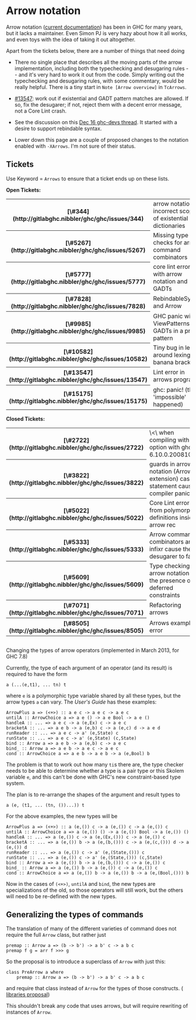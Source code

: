 # Arrow notation



Arrow notation ([current documentation](http://www.haskell.org/ghc/docs/latest/html/users_guide/arrow-notation.html)) has been in GHC for many years, but it lacks a maintainer.  Even Simon PJ is very hazy about how it all works, and even toys with the idea of taking it out altogether.



Apart from the tickets below, there are a number of things that need doing


- There no single place that describes all the moving parts of the arrow implementation, including both the typechecking and desugaring rules -- and it's very hard to work it out from the code.  Simply writing out the typechecking and desugaring rules, with some commentary, would be really helpful.  There is a tiny start in `Note [Arrow overview]` in `TcArrows`.

- [\#13547](http://gitlabghc.nibbler/ghc/ghc/issues/13547): work out if existential and GADT pattern matches are allowed. If so, fix the desugarer; if not, reject them with a decent error message, not a Core Lint crash.

- See the discussion on this [
  Dec 16 ghc-devs thread](https://mail.haskell.org/pipermail/ghc-devs/2016-December/013317.html).  It started with a desire to support rebindable syntax.

- Lower down this page are a couple of proposed changes to the notation enabled with `-XArrows`.  I'm not sure of their status.

## Tickets



Use Keyword = `Arrows` to ensure that a ticket ends up on these lists.



**Open Tickets:**

<table><tr><th>[\#344](http://gitlabghc.nibbler/ghc/ghc/issues/344)</th>
<td>arrow notation: incorrect scope of existential dictionaries</td></tr>
<tr><th>[\#5267](http://gitlabghc.nibbler/ghc/ghc/issues/5267)</th>
<td>Missing type checks for arrow command combinators</td></tr>
<tr><th>[\#5777](http://gitlabghc.nibbler/ghc/ghc/issues/5777)</th>
<td>core lint error with arrow notation and GADTs</td></tr>
<tr><th>[\#7828](http://gitlabghc.nibbler/ghc/ghc/issues/7828)</th>
<td>RebindableSyntax and Arrow</td></tr>
<tr><th>[\#9985](http://gitlabghc.nibbler/ghc/ghc/issues/9985)</th>
<td>GHC panic with ViewPatterns and GADTs in a proc pattern</td></tr>
<tr><th>[\#10582](http://gitlabghc.nibbler/ghc/ghc/issues/10582)</th>
<td>Tiny bug in lexer around lexing banana brackets</td></tr>
<tr><th>[\#13547](http://gitlabghc.nibbler/ghc/ghc/issues/13547)</th>
<td>Lint error in arrows program</td></tr>
<tr><th>[\#15175](http://gitlabghc.nibbler/ghc/ghc/issues/15175)</th>
<td>ghc: panic! (the 'impossible' happened)</td></tr></table>




**Closed Tickets:**

<table><tr><th>[\#2722](http://gitlabghc.nibbler/ghc/ghc/issues/2722)</th>
<td>\<\<loop\> when compiling with -O option with ghc-6.10.0.20081019</td></tr>
<tr><th>[\#3822](http://gitlabghc.nibbler/ghc/ghc/issues/3822)</th>
<td>guards in arrow notation (Arrows extension) case statement cause compiler panic</td></tr>
<tr><th>[\#5022](http://gitlabghc.nibbler/ghc/ghc/issues/5022)</th>
<td>Core Lint error from polymorphic definitions inside arrow rec</td></tr>
<tr><th>[\#5333](http://gitlabghc.nibbler/ghc/ghc/issues/5333)</th>
<td>Arrow command combinators and infixr cause the desugarer to fail</td></tr>
<tr><th>[\#5609](http://gitlabghc.nibbler/ghc/ghc/issues/5609)</th>
<td>Type checking arrow notation in the presence of deferred constraints</td></tr>
<tr><th>[\#7071](http://gitlabghc.nibbler/ghc/ghc/issues/7071)</th>
<td>Refactoring arrows</td></tr>
<tr><th>[\#8505](http://gitlabghc.nibbler/ghc/ghc/issues/8505)</th>
<td>Arrows example error</td></tr></table>



##
Changing the types of arrow operators (implemented in March 2013, for GHC 7.8)



Currently, the type of each argument of an operator (and its result) is required to have the form


```wiki
a (...(e,t1), ... tn) t
```


where `e` is a polymorphic type variable shared by all these types, but the arrow types `a` can vary.  The *User's Guide* has these examples:


```wiki
ArrowPlus a => (<+>) :: a e c -> a e c -> a e c
untilA :: ArrowChoice a => a e () -> a e Bool -> a e ()
handleA :: ... => a e c -> a (e,Ex) c -> a e c
bracketA :: ... => a e b -> a (e,b) c -> a (e,c) d -> a e d
runReader :: ... => a e c -> a' (e,State) c
runState :: ... => a e c -> a' (e,State) (c,State)
bind :: Arrow a => a e b -> a (e,b) c -> a e c
bind_ :: Arrow a => a e b -> a e c -> a e c
cond :: ArrowChoice a => a e b -> a e b -> a (e,Bool) b
```


The problem is that to work out how many `ti`s there are, the type checker needs to be able to determine whether a type is a pair type or this Skolem variable `e`, and this can't be done with GHC's new constraint-based type system.



The plan is to re-arrange the shapes of the argument and result types to


```wiki
a (e, (t1, ... (tn, ())...)) t
```


For the above examples, the new types will be


```wiki
ArrowPlus a => (<+>) :: a (e,()) c -> a (e,()) c -> a (e,()) c
untilA :: ArrowChoice a => a (e,()) () -> a (e,()) Bool -> a (e,()) ()
handleA :: ... => a (e,()) c -> a (e,(Ex,())) c -> a (e,()) c
bracketA :: ... => a (e,()) b -> a (e,(b,())) c -> a (e,(c,())) d -> a (e,()) d
runReader :: ... => a (e,()) c -> a' (e,(State,())) c
runState :: ... => a (e,()) c -> a' (e,(State,())) (c,State)
bind :: Arrow a => a (e,()) b -> a (e,(b,())) c -> a (e,()) c
bind_ :: Arrow a => a (e,()) b -> a (e,()) c -> a (e,()) c
cond :: ArrowChoice a => a (e,()) b -> a (e,()) b -> a (e,(Bool,())) b
```


Now in the cases of `(<+>)`, `untilA` and `bind`, the new types are specializations of the old, so those operators will still work, but the others will need to be re-defined with the new types.


## Generalizing the types of commands



The translation of many of the different varieties of command does not require the full `Arrow` class, but rather just


```wiki
premap :: Arrow a => (b -> b') -> a b' c -> a b c
premap f g = arr f >>> g
```


So the proposal is to introduce a superclass of `Arrow` with just this:


```wiki
class PreArrow a where
    premap :: Arrow a => (b -> b') -> a b' c -> a b c
```


and require that class instead of `Arrow` for the types of those constructs. ([
libraries proposal](http://thread.gmane.org/gmane.comp.lang.haskell.libraries/17609))



This shouldn't break any code that uses arrows, but will require rewriting of instances of `Arrow`.


